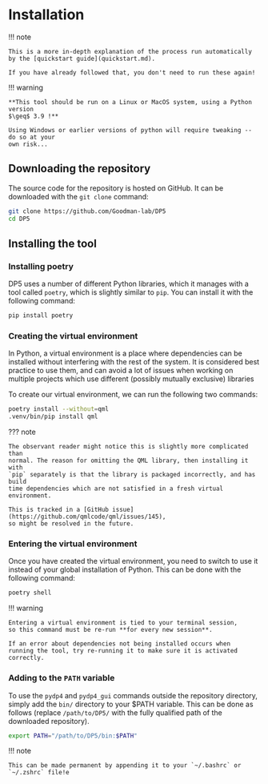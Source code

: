 # Installation

!!! note

    This is a more in-depth explanation of the process run automatically by the [quickstart guide](quickstart.md).

    If you have already followed that, you don't need to run these again!

!!! warning

    **This tool should be run on a Linux or MacOS system, using a Python version
    $\geq$ 3.9 !**

    Using Windows or earlier versions of python will require tweaking -- do so at your
    own risk...


## Downloading the repository

The source code for the repository is hosted on GitHub. It can be downloaded with the
`git clone` command:

```bash
git clone https://github.com/Goodman-lab/DP5
cd DP5
```

## Installing the tool


### Installing poetry

DP5 uses a number of different Python libraries, which it manages with a tool
called `poetry`, which is slightly similar to `pip`. You can install it with
the following command:

```bash
pip install poetry
```

### Creating the virtual environment

In Python, a virtual environment is a place where dependencies can be
installed without interfering with the rest of the system. It is considered
best practice to use them, and can avoid a lot of issues when working on
multiple projects which use different (possibly mutually exclusive) libraries

To create our virtual environment, we can run the following two commands:

```bash
poetry install --without=qml
.venv/bin/pip install qml
```

??? note

    The observant reader might notice this is slightly more complicated than
    normal. The reason for omitting the QML library, then installing it with
    `pip` separately is that the library is packaged incorrectly, and has build
    time dependencies which are not satisfied in a fresh virtual environment.

    This is tracked in a [GitHub issue](https://github.com/qmlcode/qml/issues/145),
    so might be resolved in the future.

### Entering the virtual environment

Once you have created the virtual environment, you need to switch to use
it instead of your global installation of Python. This can be done with
the following command:

```bash
poetry shell
```

!!! warning

    Entering a virtual environment is tied to your terminal session,
    so this command must be re-run **for every new session**.

    If an error about dependencies not being installed occurs when
    running the tool, try re-running it to make sure it is activated
    correctly.

### Adding to the `PATH` variable

To use the `pydp4` and `pydp4_gui` commands outside the repository directory, simply add the `bin/` directory
to your $PATH variable. This can be done as follows (replace `/path/to/DP5/` with the fully qualified path of the
downloaded repository).

```bash
export PATH="/path/to/DP5/bin:$PATH"
```

!!! note

    This can be made permanent by appending it to your `~/.bashrc` or `~/.zshrc` file!e